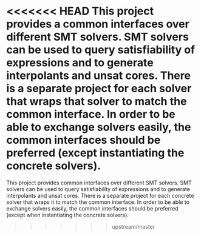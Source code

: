 <<<<<<< HEAD
This project provides a common interfaces over different SMT solvers. SMT solvers can be used to query satisfiability of expressions and to generate interpolants and unsat cores. There is a separate project for each solver that wraps that solver to match the common interface. In order to be able to exchange solvers easily, the common interfaces should be preferred (except instantiating the concrete solvers).
=======
This project provides common interfaces over different SMT solvers. SMT solvers can be used to query satisfiability of expressions and to generate interpolants and unsat cores. There is a separate project for each concrete solver that wraps it to match the common interface. In order to be able to exchange solvers easily, the common interfaces should be preferred (except when instantiating the concrete solvers).
>>>>>>> upstream/master
